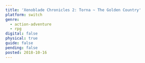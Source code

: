 ```yaml
---
title: 'Xenoblade Chronicles 2: Torna ~ The Golden Country'
platform: switch
genre:
  - action-adventure
  - rpg
digital: false
physical: true
guide: false
pending: false
posted: 2018-10-16
---
```

